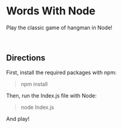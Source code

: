 # Words With Node

Play the classic game of hangman in Node!

<br>

<h2>Directions</h2>

First, install the required packages with npm:

> npm install

Then, run the Index.js file with Node:

> node Index.js

And play!